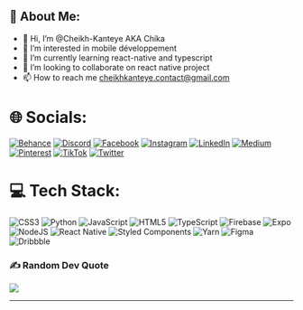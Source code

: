 ## 💫 About Me:
- 👋 Hi, I’m @Cheikh-Kanteye AKA Chika
- 👀 I’m interested in mobile développement 
- 🌱 I’m currently learning react-native and typescript 
- 💞️ I’m looking to collaborate on react native project 
- 📫 How to reach me cheikhkanteye.contact@gmail.com

# 🌐 Socials:
[![Behance](https://img.shields.io/badge/Behance-1769ff?logo=behance&logoColor=white)](https://behance.net/serignekanteye ) [![Discord](https://img.shields.io/badge/Discord-%237289DA.svg?logo=discord&logoColor=white)](htttps://discord.gg/Chika5) [![Facebook](https://img.shields.io/badge/Facebook-%231877F2.svg?logo=Facebook&logoColor=white)](https://facebook.com/Cheikhkante) [![Instagram](https://img.shields.io/badge/Instagram-%23E4405F.svg?logo=Instagram&logoColor=white)](https://instagram.com/chika.sck) [![LinkedIn](https://img.shields.io/badge/LinkedIn-%230077B5.svg?logo=linkedin&logoColor=white)](https://linkedin.com/in/serignekanteye ) [![Medium](https://img.shields.io/badge/Medium-12100E?logo=medium&logoColor=white)](https://medium.com/@Chikadev) [![Pinterest](https://img.shields.io/badge/Pinterest-%23E60023.svg?logo=Pinterest&logoColor=white)](https://pinterest.com/Chikadev) [![TikTok](https://img.shields.io/badge/TikTok-%23000000.svg?logo=TikTok&logoColor=white)](https://tiktok.com/@React-coder) [![Twitter](https://img.shields.io/badge/Twitter-%231DA1F2.svg?logo=Twitter&logoColor=white)](https://twitter.com/@CKanteye) 

# 💻 Tech Stack:
![CSS3](https://img.shields.io/badge/css3-%231572B6.svg?style=for-the-badge&logo=css3&logoColor=white) ![Python](https://img.shields.io/badge/python-3670A0?style=for-the-badge&logo=python&logoColor=ffdd54) ![JavaScript](https://img.shields.io/badge/javascript-%23323330.svg?style=for-the-badge&logo=javascript&logoColor=%23F7DF1E) ![HTML5](https://img.shields.io/badge/html5-%23E34F26.svg?style=for-the-badge&logo=html5&logoColor=white) ![TypeScript](https://img.shields.io/badge/typescript-%23007ACC.svg?style=for-the-badge&logo=typescript&logoColor=white) ![Firebase](https://img.shields.io/badge/firebase-%23039BE5.svg?style=for-the-badge&logo=firebase) ![Expo](https://img.shields.io/badge/expo-1C1E24?style=for-the-badge&logo=expo&logoColor=#D04A37) ![NodeJS](https://img.shields.io/badge/node.js-6DA55F?style=for-the-badge&logo=node.js&logoColor=white) ![React Native](https://img.shields.io/badge/react_native-%2320232a.svg?style=for-the-badge&logo=react&logoColor=%2361DAFB) ![Styled Components](https://img.shields.io/badge/styled--components-DB7093?style=for-the-badge&logo=styled-components&logoColor=white) ![Yarn](https://img.shields.io/badge/yarn-%232C8EBB.svg?style=for-the-badge&logo=yarn&logoColor=white) 	![Figma](https://img.shields.io/badge/figma-%23F24E1E.svg?style=for-the-badge&logo=figma&logoColor=white) ![Dribbble](https://img.shields.io/badge/Dribbble-EA4C89?style=for-the-badge&logo=dribbble&logoColor=white)

### ✍️ Random Dev Quote
![](https://quotes-github-readme.vercel.app/api?type=horizontal&theme=radical)

---
<!-- Proudly created with GPRM ( https://gprm.itsvg.in ) -->

<!---
Cheikh-Kanteye/Cheikh-Kanteye is a ✨ special ✨ repository because its `README.md` (this file) appears on your GitHub profile.
You can click the Preview link to take a look at your changes.
--->
